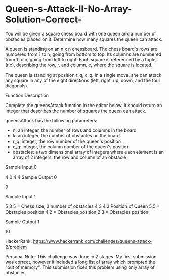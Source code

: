 # Queen-s-Attack-II-No-Array-Solution-Correct-
You will be given a square chess board with one queen and a number of obstacles placed on it. Determine how many squares the queen can attack.

A queen is standing on an n x n chessboard. The chess board's rows are numbered from 1 to n, going from bottom to top. Its columns are numbered from 1 to n, going from left to right. Each square is referenced by a tuple, (r,c), describing the row, r, and column, c, where the square is located.

The queen is standing at position r_q, c_q. In a single move, she can attack any square in any of the eight directions (left, right, up, down, and the four diagonals). 

Function Description

Complete the queensAttack function in the editor below. It should return an integer that describes the number of squares the queen can attack.

queensAttack has the following parameters:
- n: an integer, the number of rows and columns in the board
- k: an integer, the number of obstacles on the board
- r_q: integer, the row number of the queen's position
- c_q: integer, the column number of the queen's position
- obstacles: a two dimensional array of integers where each element is an array of 2 integers, the row and column of an obstacle

Sample Input 0

4 0
4 4
Sample Output 0

9


Sample Input 1

5 3    5 = Chess size, 3 number of obstacles 
4 3    4,3 Position of Queen
5 5    = Obstacles position
4 2    = Obstacles position
2 3    = Obstacles position

Sample Output 1

10

HackerRank: https://www.hackerrank.com/challenges/queens-attack-2/problem

Personal Note: This challenge was done in 2 stages. My first submission was correct, however it included a long list of array which prompted the "out of memory". This submission fixes this problem using only array of obstacles.
